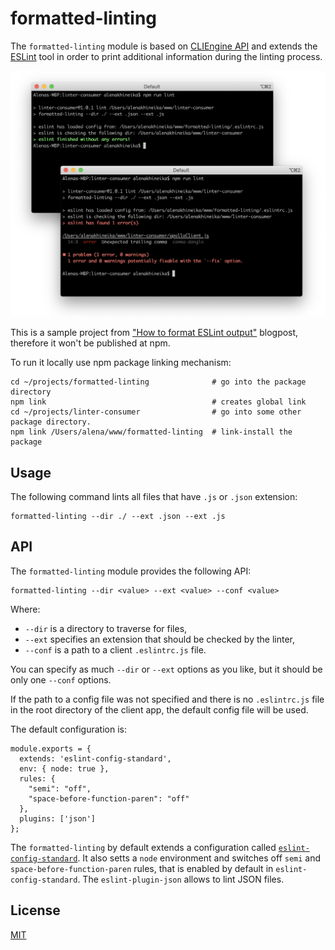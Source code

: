 # formatted-linting

The `formatted-linting` module is based on [CLIEngine API](https://eslint.org/docs/developer-guide/nodejs-api#cliengine) and extends the [ESLint](https://github.com/eslint/eslint) tool in order to print additional information during the linting process.

![formatted-linting](./formatted-linting.png)

This is a sample project from ["How to format ESLint output"](https://medium.com/) blogpost, therefore it won't be published at npm.

To run it locally use npm package linking mechanism:

```
cd ~/projects/formatted-linting              # go into the package directory
npm link                                     # creates global link
cd ~/projects/linter-consumer                # go into some other package directory.
npm link /Users/alena/www/formatted-linting  # link-install the package
```

## Usage

The following command lints all files that have `.js` or `.json` extension:

```
formatted-linting --dir ./ --ext .json --ext .js
```

## API

The `formatted-linting` module provides the following API:

```
formatted-linting --dir <value> --ext <value> --conf <value>
```

Where:
- `--dir` is a directory to traverse for files,
- `--ext` specifies an extension that should be checked by the linter,
- `--conf` is a path to a client `.eslintrc.js` file.

You can specify as much `--dir` or `--ext` options as you like, but it should be only one `--conf` options.

If the path to a config file was not specified and there is no `.eslintrc.js` file in the root directory of the client app, the default config file will be used.

The default configuration is:

```
module.exports = {
  extends: 'eslint-config-standard',
  env: { node: true },
  rules: {
    "semi": "off",
    "space-before-function-paren": "off"
  },
  plugins: ['json']
};
```

The `formatted-linting` by default extends a configuration called [`eslint-config-standard`](https://github.com/standard/eslint-config-standard). It also setts a `node` environment and switches off `semi` and `space-before-function-paren` rules, that is enabled by default in `eslint-config-standard`. The `eslint-plugin-json` allows to lint JSON files.

## License
[MIT](https://tldrlegal.com/license/mit-license)